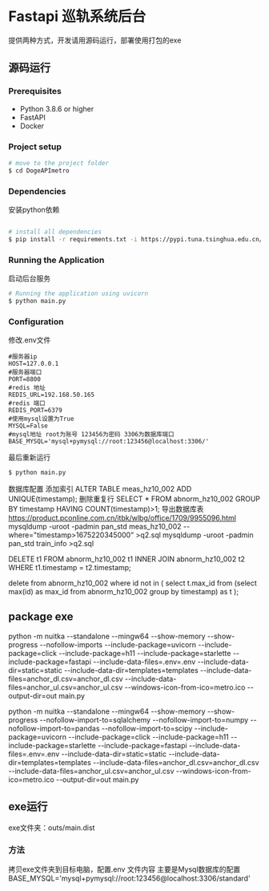 

# Fastapi 巡轨系统后台
提供两种方式，开发请用源码运行，部署使用打包的exe
## 源码运行

### Prerequisites

- Python 3.8.6 or higher
- FastAPI
- Docker

### Project setup

```sh
# move to the project folder
$ cd DogeAPImetro
```

### Dependencies
安装python依赖

```sh

# install all dependencies
$ pip install -r requirements.txt -i https://pypi.tuna.tsinghua.edu.cn/simple

```

### Running the Application
启动后台服务
```sh
# Running the application using uvicorn
$ python main.py
```

### Configuration
修改.env文件

```
#服务器ip
HOST=127.0.0.1  
#服务器端口
PORT=8800
#redis 地址
REDIS_URL=192.168.50.165
#redis 端口
REDIS_PORT=6379
#使用mysql设置为True
MYSQL=False
#mysql地址 root为账号 123456为密码 3306为数据库端口
BASE_MYSQL='mysql+pymysql://root:123456@localhost:3306/'
```
最后重新运行
```sh
$ python main.py
```
数据库配置
添加索引
ALTER TABLE meas_hz10_002  ADD UNIQUE(timestamp);
删除重复行
SELECT * FROM abnorm_hz10_002 GROUP BY timestamp HAVING  COUNT(timestamp)>1;
导出数据库表
https://product.pconline.com.cn/itbk/wlbg/office/1709/9955096.html
    mysqldump -uroot -padmin pan_std meas_hz10_002 --where="timestamp>1675220345000" >q2.sql
     mysqldump -uroot -padmin pan_std train_info  >q2.sql

DELETE t1 FROM abnorm_hz10_002 t1 INNER JOIN abnorm_hz10_002 t2 WHERE t1.timestamp = t2.timestamp;

delete from abnorm_hz10_002 where id not in (
    select t.max_id from
    (select max(id) as max_id from abnorm_hz10_002 group by timestamp) as t
    );

## package exe
python -m nuitka --standalone --mingw64 --show-memory --show-progress --nofollow-imports --include-package=uvicorn --include-package=click --include-package=h11 --include-package=starlette --include-package=fastapi --include-data-files=.env=.env --include-data-dir=static=static --include-data-dir=templates=templates --include-data-files=anchor_dl.csv=anchor_dl.csv --include-data-files=anchor_ul.csv=anchor_ul.csv  --windows-icon-from-ico=metro.ico --output-dir=out main.py

python -m nuitka --standalone  --mingw64 --show-memory --show-progress --nofollow-import-to=sqlalchemy --nofollow-import-to=numpy --nofollow-import-to=pandas --nofollow-import-to=scipy --include-package=uvicorn --include-package=click --include-package=h11 --include-package=starlette --include-package=fastapi --include-data-files=.env=.env --include-data-dir=static=static --include-data-dir=templates=templates --include-data-files=anchor_dl.csv=anchor_dl.csv --include-data-files=anchor_ul.csv=anchor_ul.csv  --windows-icon-from-ico=metro.ico --output-dir=out main.py

## exe运行

exe文件夹：outs/main.dist

### 方法
拷贝exe文件夹到目标电脑，配置.env 文件内容
主要是Mysql数据库的配置
BASE_MYSQL='mysql+pymysql://root:123456@localhost:3306/standard'